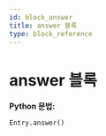 ```yaml
---
id: block_answer
title: answer 블록
type: block_reference
---
```


# answer 블록

**Python 문법:**
```python
Entry.answer()
```

